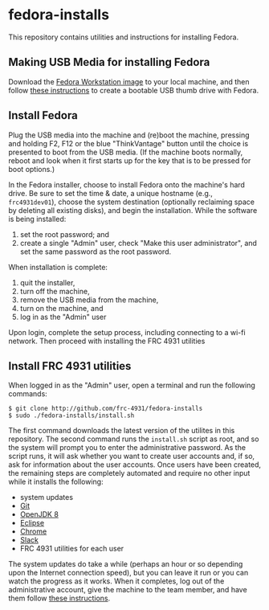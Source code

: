 # fedora-installs

This repository contains utilities and instructions for installing Fedora.

## Making USB Media for installing Fedora

Download the [Fedora Workstation image](https://getfedora.org/en/workstation/) to your local machine, and then follow [these instructions](https://access.redhat.com/documentation/en-US/Red_Hat_Enterprise_Linux/7/html/Installation_Guide/sect-making-usb-media.html) to create a bootable USB thumb drive with Fedora.

## Install Fedora

Plug the USB media into the machine and (re)boot the machine, pressing and holding F2, F12 or the blue "ThinkVantage" button until the choice is presented to boot from the USB media. (If the machine boots normally, reboot and look when it first starts up for the key that is to be pressed for boot options.)

In the Fedora installer, choose to install Fedora onto the machine's hard drive. Be sure to set the time & date, a unique hostname (e.g., `frc4931dev01`), choose the system destination (optionally reclaiming space by deleting all existing disks), and begin the installation. While the software is being installed:

1. set the root password; and
1. create a single "Admin" user, check "Make this user administrator", and set the same password as the root password.

When installation is complete:

1. quit the installer,
1. turn off the machine,
1. remove the USB media from the machine,
1. turn on the machine, and 
1. log in as the "Admin" user

Upon login, complete the setup process, including connecting to a wi-fi network. Then proceed with installing the FRC 4931 utilities

## Install FRC 4931 utilities

When logged in as the "Admin" user, open a terminal and run the following commands:

    $ git clone http://github.com/frc-4931/fedora-installs
    $ sudo ./fedora-installs/install.sh

The first command downloads the latest version of the utilites in this repository. The second command runs the `install.sh` script as root, and so the system will prompt you to enter the administrative password. As the script runs, it will ask whether you want to create user accounts and, if so, ask for information about the user accounts. Once users have been created, the remaining steps are completely automated and require no other input while it installs the following:

* system updates
* [Git](https://git-scm.com)
* [OpenJDK 8](http://openjdk.java.net)
* [Eclipse](http://eclipse.org)
* [Chrome](http://google.com/chrome)
* [Slack](http://slack.com)
* FRC 4931 utilities for each user

The system updates do take a while (perhaps an hour or so depending upon the Internet connection speed), but you can leave it run or you can watch the progress as it works. When it completes, log out of the administrative account, give the machine to the team member, and have them follow [these instructions](http://github.com/frc-4931/fedora-installs/utilities/README.md).
